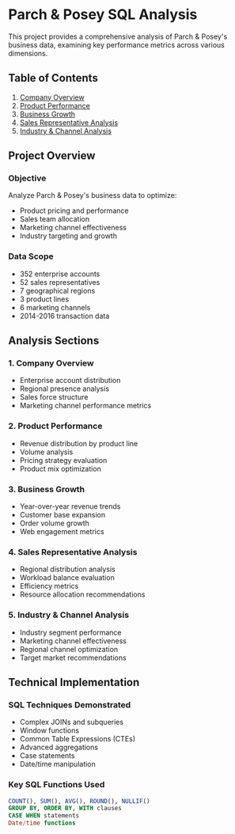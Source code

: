 # Parch & Posey SQL Analysis

This project provides a comprehensive analysis of Parch & Posey's business data, examining key performance metrics across various dimensions.

## Table of Contents
1. [Company Overview](#1-company-overview)
2. [Product Performance](#2-product-performance)
3. [Business Growth](#3-business-growth)
4. [Sales Representative Analysis](#4-sales-representative-analysis)
5. [Industry & Channel Analysis](#5-industry--channel-analysis)

## Project Overview

### Objective
Analyze Parch & Posey's business data to optimize:
- Product pricing and performance
- Sales team allocation
- Marketing channel effectiveness
- Industry targeting and growth

### Data Scope
- 352 enterprise accounts
- 52 sales representatives
- 7 geographical regions
- 3 product lines
- 6 marketing channels
- 2014-2016 transaction data

## Analysis Sections

### 1. Company Overview
- Enterprise account distribution
- Regional presence analysis
- Sales force structure
- Marketing channel performance metrics

### 2. Product Performance
- Revenue distribution by product line
- Volume analysis
- Pricing strategy evaluation
- Product mix optimization

### 3. Business Growth
- Year-over-year revenue trends
- Customer base expansion
- Order volume growth
- Web engagement metrics

### 4. Sales Representative Analysis
- Regional distribution analysis
- Workload balance evaluation
- Efficiency metrics
- Resource allocation recommendations

### 5. Industry & Channel Analysis
- Industry segment performance
- Marketing channel effectiveness
- Regional channel optimization
- Target market recommendations

## Technical Implementation

### SQL Techniques Demonstrated
- Complex JOINs and subqueries
- Window functions
- Common Table Expressions (CTEs)
- Advanced aggregations
- Case statements
- Date/time manipulation

### Key SQL Functions Used
```sql
COUNT(), SUM(), AVG(), ROUND(), NULLIF()
GROUP BY, ORDER BY, WITH clauses
CASE WHEN statements
Date/time functions
